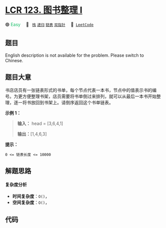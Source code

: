 # [LCR 123. 图书整理 I](https://leetcode.cn/problems/cong-wei-dao-tou-da-yin-lian-biao-lcof)

🟢 <font color=#15bd66>Easy</font>&emsp; 🔖&ensp; [`栈`](/leetcode/tag/stack.md) [`递归`](/leetcode/tag/recursion.md) [`链表`](/leetcode/tag/linked-list.md) [`双指针`](/leetcode/tag/two-pointers.md)&emsp; 🔗&ensp;[`LeetCode`](https://leetcode.cn/problems/cong-wei-dao-tou-da-yin-lian-biao-lcof)

## 题目

English description is not available for the problem. Please switch to
Chinese.

## 题目大意

书店店员有一张链表形式的书单，每个节点代表一本书，节点中的值表示书的编号。为更方便整理书架，店员需要将书单倒过来排列，就可以从最后一本书开始整理，逐一将书放回到书架上。请倒序返回这个书单链表。

**示例 1：**

> **输入：** head = [3,6,4,1]
>
> **输出：**[1,4,6,3]

**提示：**

`0 <= 链表长度 <= 10000`

## 解题思路

#### 复杂度分析

- **时间复杂度**：`O()`，
- **空间复杂度**：`O()`，

## 代码

```javascript

```
